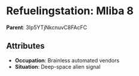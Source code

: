 # Refuelingstation: Mliba 8

**Parent**: 3Ip5YTjNkcnuvC8FAcFC

## Attributes
- **Occupation**: Brainless automated vendors
- **Situation**: Deep-space alien signal

